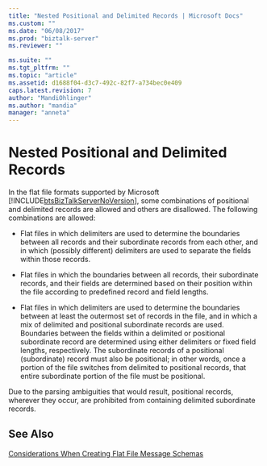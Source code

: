 ```yaml
---
title: "Nested Positional and Delimited Records | Microsoft Docs"
ms.custom: ""
ms.date: "06/08/2017"
ms.prod: "biztalk-server"
ms.reviewer: ""

ms.suite: ""
ms.tgt_pltfrm: ""
ms.topic: "article"
ms.assetid: d1688f04-d3c7-492c-82f7-a734bec0e409
caps.latest.revision: 7
author: "MandiOhlinger"
ms.author: "mandia"
manager: "anneta"
---
```

# Nested Positional and Delimited Records
In the flat file formats supported by Microsoft [!INCLUDE[btsBizTalkServerNoVersion](../includes/btsbiztalkservernoversion-md.md)], some combinations of positional and delimited records are allowed and others are disallowed. The following combinations are allowed:  
  
-   Flat files in which delimiters are used to determine the boundaries between all records and their subordinate records from each other, and in which (possibly different) delimiters are used to separate the fields within those records.  
  
-   Flat files in which the boundaries between all records, their subordinate records, and their fields are determined based on their position within the file according to predefined record and field lengths.  
  
-   Flat files in which delimiters are used to determine the boundaries between at least the outermost set of records in the file, and in which a mix of delimited and positional subordinate records are used. Boundaries between the fields within a delimited or positional subordinate record are determined using either delimiters or fixed field lengths, respectively. The subordinate records of a positional (subordinate) record must also be positional; in other words, once a portion of the file switches from delimited to positional records, that entire subordinate portion of the file must be positional.  
  
 Due to the parsing ambiguities that would result, positional records, wherever they occur, are prohibited from containing delimited subordinate records.  
  
## See Also  
 [Considerations When Creating Flat File Message Schemas](../core/considerations-when-creating-flat-file-message-schemas.md)